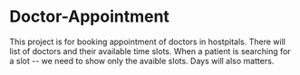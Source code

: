 ﻿# Doctor-Appointment

This project is for booking appointment of doctors in hostpitals. There will list of doctors and their available time slots. When a patient is searching for a slot -- we need to show only the avaible slots. Days will also matters.
